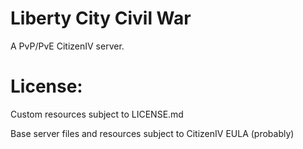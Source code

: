 # Liberty City Civil War
A PvP/PvE CitizenIV server.

# License:
Custom resources subject to LICENSE.md

Base server files and resources subject to CitizenIV EULA (probably)
